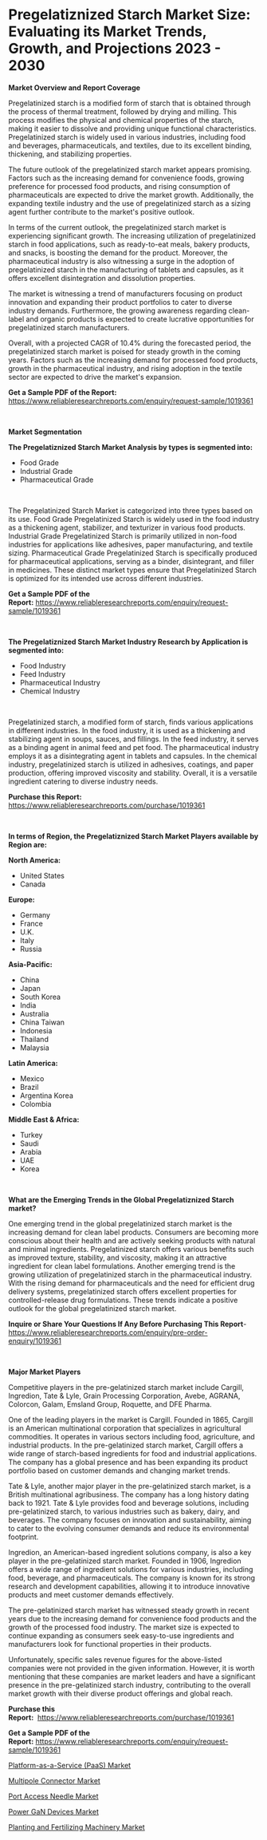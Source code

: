 <p><h1>Pregelatiznized Starch Market Size: Evaluating its Market Trends, Growth, and Projections 2023 - 2030</h1></p><p><strong>Market Overview and Report Coverage</strong></p>
<p><p>Pregelatinized starch is a modified form of starch that is obtained through the process of thermal treatment, followed by drying and milling. This process modifies the physical and chemical properties of the starch, making it easier to dissolve and providing unique functional characteristics. Pregelatinized starch is widely used in various industries, including food and beverages, pharmaceuticals, and textiles, due to its excellent binding, thickening, and stabilizing properties.</p><p>The future outlook of the pregelatinized starch market appears promising. Factors such as the increasing demand for convenience foods, growing preference for processed food products, and rising consumption of pharmaceuticals are expected to drive the market growth. Additionally, the expanding textile industry and the use of pregelatinized starch as a sizing agent further contribute to the market's positive outlook.</p><p>In terms of the current outlook, the pregelatinized starch market is experiencing significant growth. The increasing utilization of pregelatinized starch in food applications, such as ready-to-eat meals, bakery products, and snacks, is boosting the demand for the product. Moreover, the pharmaceutical industry is also witnessing a surge in the adoption of pregelatinized starch in the manufacturing of tablets and capsules, as it offers excellent disintegration and dissolution properties.</p><p>The market is witnessing a trend of manufacturers focusing on product innovation and expanding their product portfolios to cater to diverse industry demands. Furthermore, the growing awareness regarding clean-label and organic products is expected to create lucrative opportunities for pregelatinized starch manufacturers.</p><p>Overall, with a projected CAGR of 10.4% during the forecasted period, the pregelatinized starch market is poised for steady growth in the coming years. Factors such as the increasing demand for processed food products, growth in the pharmaceutical industry, and rising adoption in the textile sector are expected to drive the market's expansion.</p></p>
<p><strong>Get a Sample PDF of the Report:</strong> <a href="https://www.reliableresearchreports.com/enquiry/request-sample/1019361">https://www.reliableresearchreports.com/enquiry/request-sample/1019361</a></p>
<p>&nbsp;</p>
<p><strong>Market Segmentation</strong></p>
<p><strong>The Pregelatiznized Starch Market Analysis by types is segmented into:</strong></p>
<p><ul><li>Food Grade</li><li>Industrial Grade</li><li>Pharmaceutical Grade</li></ul></p>
<p>&nbsp;</p>
<p><p>The Pregelatinized Starch Market is categorized into three types based on its use. Food Grade Pregelatinized Starch is widely used in the food industry as a thickening agent, stabilizer, and texturizer in various food products. Industrial Grade Pregelatinized Starch is primarily utilized in non-food industries for applications like adhesives, paper manufacturing, and textile sizing. Pharmaceutical Grade Pregelatinized Starch is specifically produced for pharmaceutical applications, serving as a binder, disintegrant, and filler in medicines. These distinct market types ensure that Pregelatinized Starch is optimized for its intended use across different industries.</p></p>
<p><strong>Get a Sample PDF of the Report:</strong>&nbsp;<a href="https://www.reliableresearchreports.com/enquiry/request-sample/1019361">https://www.reliableresearchreports.com/enquiry/request-sample/1019361</a></p>
<p>&nbsp;</p>
<p><strong>The Pregelatiznized Starch Market Industry Research by Application is segmented into:</strong></p>
<p><ul><li>Food Industry</li><li>Feed Industry</li><li>Pharmaceutical Industry</li><li>Chemical Industry</li></ul></p>
<p>&nbsp;</p>
<p><p>Pregelatinized starch, a modified form of starch, finds various applications in different industries. In the food industry, it is used as a thickening and stabilizing agent in soups, sauces, and fillings. In the feed industry, it serves as a binding agent in animal feed and pet food. The pharmaceutical industry employs it as a disintegrating agent in tablets and capsules. In the chemical industry, pregelatinized starch is utilized in adhesives, coatings, and paper production, offering improved viscosity and stability. Overall, it is a versatile ingredient catering to diverse industry needs.</p></p>
<p><strong>Purchase this Report:</strong>&nbsp; <a href="https://www.reliableresearchreports.com/purchase/1019361">https://www.reliableresearchreports.com/purchase/1019361</a></p>
<p>&nbsp;</p>
<p><strong>In terms of Region, the Pregelatiznized Starch Market Players available by Region are:</strong></p>
<p>
    <p> <strong> North America: </strong>
        <ul>
            <li>United States</li>
            <li>Canada</li>
        </ul>
        </p> 
    <p> <strong> Europe: </strong>
        <ul>
            <li>Germany</li>
            <li>France</li>
            <li>U.K.</li>
            <li>Italy</li>
            <li>Russia</li>
        </ul>
        </p> 
    <p> <strong> Asia-Pacific: </strong>
        <ul>
            <li>China</li>
            <li>Japan</li>
            <li>South Korea</li>
            <li>India</li>
            <li>Australia</li>
            <li>China Taiwan</li>
            <li>Indonesia</li>
            <li>Thailand</li>
            <li>Malaysia</li>
        </ul>
        </p> 
    <p> <strong> Latin America: </strong>
        <ul>
            <li>Mexico</li>
            <li>Brazil</li>
            <li>Argentina Korea</li>
            <li>Colombia</li>
        </ul>
        </p> 
    <p> <strong> Middle East & Africa: </strong>
        <ul>
            <li>Turkey</li>
            <li>Saudi</li>
            <li>Arabia</li>
            <li>UAE</li>
            <li>Korea</li>
        </ul>
    </p>
    </p>
<p>&nbsp;</p>
<p><strong>What are the Emerging Trends in the Global Pregelatiznized Starch market?</strong></p>
<p><p>One emerging trend in the global pregelatinized starch market is the increasing demand for clean label products. Consumers are becoming more conscious about their health and are actively seeking products with natural and minimal ingredients. Pregelatinized starch offers various benefits such as improved texture, stability, and viscosity, making it an attractive ingredient for clean label formulations. Another emerging trend is the growing utilization of pregelatinized starch in the pharmaceutical industry. With the rising demand for pharmaceuticals and the need for efficient drug delivery systems, pregelatinized starch offers excellent properties for controlled-release drug formulations. These trends indicate a positive outlook for the global pregelatinized starch market.</p></p>
<p><strong>Inquire or Share Your Questions If Any Before Purchasing This Report</strong>- <a href="https://www.reliableresearchreports.com/enquiry/pre-order-enquiry/1019361">https://www.reliableresearchreports.com/enquiry/pre-order-enquiry/1019361</a></p>
<p>&nbsp;</p>
<p><strong>Major Market Players</strong></p>
<p><p>Competitive players in the pre-gelatinized starch market include Cargill, Ingredion, Tate & Lyle, Grain Processing Corporation, Avebe, AGRANA, Colorcon, Galam, Emsland Group, Roquette, and DFE Pharma.</p><p>One of the leading players in the market is Cargill. Founded in 1865, Cargill is an American multinational corporation that specializes in agricultural commodities. It operates in various sectors including food, agriculture, and industrial products. In the pre-gelatinized starch market, Cargill offers a wide range of starch-based ingredients for food and industrial applications. The company has a global presence and has been expanding its product portfolio based on customer demands and changing market trends.</p><p>Tate & Lyle, another major player in the pre-gelatinized starch market, is a British multinational agribusiness. The company has a long history dating back to 1921. Tate & Lyle provides food and beverage solutions, including pre-gelatinized starch, to various industries such as bakery, dairy, and beverages. The company focuses on innovation and sustainability, aiming to cater to the evolving consumer demands and reduce its environmental footprint.</p><p>Ingredion, an American-based ingredient solutions company, is also a key player in the pre-gelatinized starch market. Founded in 1906, Ingredion offers a wide range of ingredient solutions for various industries, including food, beverage, and pharmaceuticals. The company is known for its strong research and development capabilities, allowing it to introduce innovative products and meet customer demands effectively.</p><p>The pre-gelatinized starch market has witnessed steady growth in recent years due to the increasing demand for convenience food products and the growth of the processed food industry. The market size is expected to continue expanding as consumers seek easy-to-use ingredients and manufacturers look for functional properties in their products.</p><p>Unfortunately, specific sales revenue figures for the above-listed companies were not provided in the given information. However, it is worth mentioning that these companies are market leaders and have a significant presence in the pre-gelatinized starch industry, contributing to the overall market growth with their diverse product offerings and global reach.</p></p>
<p><strong>Purchase this Report:</strong>&nbsp;&nbsp;<a href="https://www.reliableresearchreports.com/purchase/1019361">https://www.reliableresearchreports.com/purchase/1019361</a></p>
<p></p>
<p><strong>Get a Sample PDF of the Report:</strong>&nbsp;<a href="https://www.reliableresearchreports.com/enquiry/request-sample/1019361">https://www.reliableresearchreports.com/enquiry/request-sample/1019361</a></p>
<p><p><a href="https://issuu.com/reportprime-2/docs/platform-as-a-service-paas-market-size-2030.pptx?fr=xKAE9_zU1NQ">Platform-as-a-Service (PaaS) Market</a></p><p><a href="https://www.linkedin.com/pulse/multipole-connector-market-size-2023-2030-global-industrial-m2dmf/">Multipole Connector Market</a></p><p><a href="https://www.reportprime.com/port-access-needle-r10329">Port Access Needle Market</a></p><p><a href="https://www.linkedin.com/pulse/power-gan-devices-market-insights-players-forecast-till-569bf/">Power GaN Devices Market</a></p><p><a href="https://issuu.com/reportprime-2/docs/planting-and-fertilizing-machinery-market-size-203?fr=xKAE9_zU1NQ">Planting and Fertilizing Machinery Market</a></p></p>